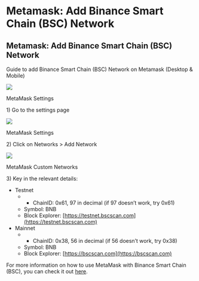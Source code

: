 # Metamask: Add Binance Smart Chain \(BSC\) Network

## Metamask: Add Binance Smart Chain \(BSC\) Network

Guide to add Binance Smart Chain \(BSC\) Network on Metamask \(Desktop & Mobile\)

![](https://gblobscdn.gitbook.com/assets%2F-MO1RxykGr3EXoTdlpd_%2F-MSNiFoE-RTZTgWJZbN6%2F-MSNlO5eOyDpRHWNyh7h%2FMM%20Settings.png?alt=media&token=ba5b4f97-bb5b-4af2-b148-128ab55fa386)

MetaMask Settings

1\) Go to the settings page

![](https://gblobscdn.gitbook.com/assets%2F-MO1RxykGr3EXoTdlpd_%2F-MSNiFoE-RTZTgWJZbN6%2F-MSNlTQ73oDg63NhuRJ8%2FNetworks.png?alt=media&token=12ad3799-de1d-4946-9e98-631725032264)

MetaMask Settings

2\) Click on Networks &gt; Add Network

![](https://gblobscdn.gitbook.com/assets%2F-MO1RxykGr3EXoTdlpd_%2F-MSNiFoE-RTZTgWJZbN6%2F-MSNl_f5s6Nus67u5oUp%2FMM%20Custom%20Network.png?alt=media&token=170e9b6c-71fc-4323-a052-0769a10ef1d6)

MetaMask Custom Networks

3\) Key in the relevant details:

* Testnet
  * * ChainID: 0x61, 97 in decimal \(if 97 doesn’t work, try 0x61\)
  * Symbol: BNB
  * Block Explorer: [https://testnet.bscscan.com](https://testnet.bscscan.com)
* Mainnet
  * * ChainID: 0x38, 56 in decimal \(if 56 doesn’t work, try 0x38\)
  * Symbol: BNB
  * Block Explorer: [https://bscscan.com](https://bscscan.com)

For more information on how to use MetaMask with Binance Smart Chain \(BSC\), you can check it out [here](https://docs.binance.org/smart-chain/wallet/metamask.html).

